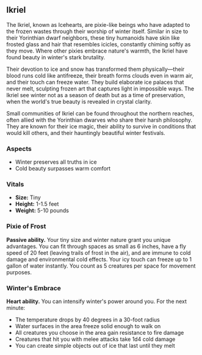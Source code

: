 ## Ikriel

The Ikriel, known as Icehearts, are pixie-like beings who have adapted to the frozen wastes through their worship of winter itself. Similar in size to their Yorinthian dwarf neighbors, these tiny humanoids have skin like frosted glass and hair that resembles icicles, constantly chiming softly as they move. Where other pixies embrace nature's warmth, the Ikriel have found beauty in winter's stark brutality.

Their devotion to ice and snow has transformed them physically—their blood runs cold like antifreeze, their breath forms clouds even in warm air, and their touch can freeze water. They build elaborate ice palaces that never melt, sculpting frozen art that captures light in impossible ways. The Ikriel see winter not as a season of death but as a time of preservation, when the world's true beauty is revealed in crystal clarity.

Small communities of Ikriel can be found throughout the northern reaches, often allied with the Yorinthian dwarves who share their harsh philosophy. They are known for their ice magic, their ability to survive in conditions that would kill others, and their hauntingly beautiful winter festivals.

### Aspects

- Winter preserves all truths in ice
- Cold beauty surpasses warm comfort

### Vitals

- **Size:** Tiny
- **Height:** 1-1.5 feet
- **Weight:** 5-10 pounds

### Pixie of Frost

**Passive ability.**
Your tiny size and winter nature grant you unique advantages. You can fit through spaces as small as 6 inches, have a fly speed of 20 feet (leaving trails of frost in the air), and are immune to cold damage and environmental cold effects. Your icy touch can freeze up to 1 gallon of water instantly. You count as 5 creatures per space for movement purposes.

### Winter's Embrace

**Heart ability.**
You can intensify winter's power around you. For the next minute:

- The temperature drops by 40 degrees in a 30-foot radius
- Water surfaces in the area freeze solid enough to walk on
- All creatures you choose in the area gain resistance to fire damage
- Creatures that hit you with melee attacks take 1d4 cold damage
- You can create simple objects out of ice that last until they melt
